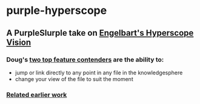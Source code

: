 # purple-hyperscope
## A PurpleSlurple take on [Engelbart's Hyperscope Vision](https://www.dougengelbart.org/content/view/355)
### Doug's [two top feature contenders](https://www.dougengelbart.org/content/view/156/#1c) are the ability to:
* jump or link directly to any point in any file in the knowledgesphere
* change your view of the file to suit the moment
### [Related earlier work](https://www.dougengelbart.org/content/view/358/#10)
